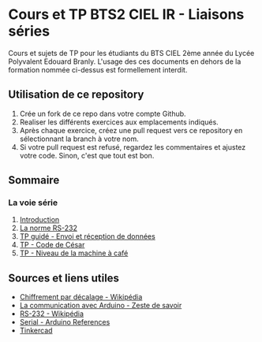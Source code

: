 # Cours et TP BTS2 CIEL IR - Liaisons séries

Cours et sujets de TP pour les étudiants du BTS CIEL 2ème année du Lycée Polyvalent Edouard Branly.
L'usage des ces documents en dehors de la formation nommée ci-dessus est formellement interdit.

## Utilisation de ce repository

1. Crée un fork de ce repo dans votre compte Github.
2. Realiser les différents exercices aux emplacements indiqués.
3. Après chaque exercice, créez une pull request vers ce repository en sélectionnant la branch à votre nom.
4. Si votre pull request est refusé, regardez les commentaires et ajustez votre code. Sinon, c'est que tout est bon.

## Sommaire

### La voie série

1. [Introduction](Introduction.md)
2. [La norme RS-232](Norme%20RS-232.md)
3. [TP guidé - Envoi et réception de données](TP%20guidé.md)
4. [TP - Code de César](TP%20Code%20César.md)
5. [TP - Niveau de la machine à café](TP%20machine%20à%20café.md)

## Sources et liens utiles

-   [Chiffrement par décalage - Wikipédia](https://fr.wikipedia.org/wiki/Chiffrement_par_d%C3%A9calage)
-   [La communication avec Arduino - Zeste de savoir](https://zestedesavoir.com/tutoriels/686/arduino-premiers-pas-en-informatique-embarquee/744_la-communication-avec-arduino/)
-   [RS-232 - Wikipédia](https://fr.wikipedia.org/wiki/RS-232)
-   [Serial - Arduino References](https://www.arduino.cc/reference/en/language/functions/communication/serial/)
-   [Tinkercad](https://www.tinkercad.com/)